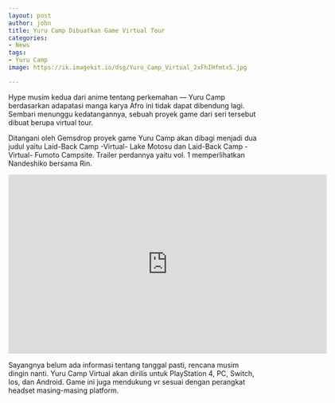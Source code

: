 ```yaml
---
layout: post
author: john
title: Yuru Camp Dibuatkan Game Virtual Tour
categories:
- News
tags:
- Yuru Camp
image: https://ik.imagekit.io/dsg/Yuru_Camp_Virtual_2xFhIHfmtx5.jpg

---
```

Hype musim kedua dari anime tentang perkemahan — Yuru Camp berdasarkan adapatasi manga karya Afro ini tidak dapat dibendung lagi. Sembari menunggu kedatangannya, sebuah proyek game dari seri tersebut dibuat berupa virtual tour.

Ditangani oleh Gemsdrop proyek game Yuru Camp akan dibagi menjadi dua judul yaitu Laid-Back Camp -Virtual- Lake Motosu dan Laid-Back Camp -Virtual- Fumoto Campsite. Trailer perdannya yaitu vol. 1 memperlihatkan Nandeshiko bersama Rin.

<div class="videowrapper"><iframe width="640" height="360" src="https://www.youtube.com/embed/qutUBv9CrEM" frameborder="0" allow="accelerometer; autoplay; clipboard-write; encrypted-media; gyroscope; picture-in-picture" allowfullscreen></iframe></div>

Sayangnya belum ada informasi tentang tanggal pasti, rencana musim dingin nanti. Yuru Camp Virtual akan dirilis untuk PlayStation 4, PC, Switch, Ios, dan Android. Game ini juga mendukung vr sesuai dengan perangkat headset masing-masing platform.